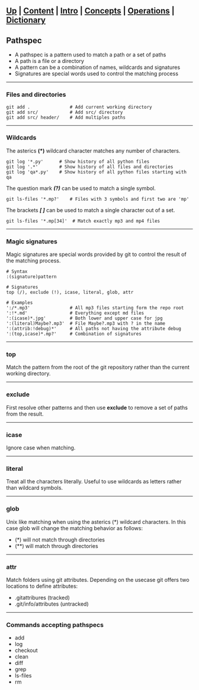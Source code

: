 [**Up**](concepts.md) | 
[**Content**](../README.md) |
[**Intro**](../01-Introduction/introduction.md) |
[**Concepts**](../02-Concepts/concepts.md) |
[**Operations**](../03-Operations/operations.md) |
[**Dictionary**](../04-Appendix/dictionary.md)
-------------------------------------------------------------------------------

## Pathspec

- A pathspec is a pattern used to match a path or a set of paths
- A path is a file or a directory
- A pattern can be a combination of names, wildcards and signatures
- Signatures are special words used to control the matching process

-------------------------------------------------------------------------------
### Files and directories

```
git add .               # Add current working directory
git add src/            # Add src/ directory  
git add src/ header/    # Add multiples paths
```

-------------------------------------------------------------------------------
### Wildcards

The asterics **(\*)** wildcard character matches any number of characters.

```
git log '*.py'      # Show history of all python files
git log '.*'        # Show history of all files and directories
git log 'qa*.py'    # Show history of all python files starting with qa 
```

The question mark ***(?)*** can be used to match a single symbol.

```
git ls-files '*.mp?'    # Files with 3 symbols and first two are 'mp'
```

The brackets ***[ ]*** can be used to match a single character out of a set. 

```
git ls-files '*.mp[34]'  # Match exactly mp3 and mp4 files
```

-------------------------------------------------------------------------------
### Magic signatures
Magic signatures are special words provided by git to control the 
result of the matching process. 

```shell
# Syntax
:(signature)pattern

# Signatures
top (/), exclude (!), icase, literal, glob, attr
  
# Examples
':/*.mp3'               # All mp3 files starting form the repo root 
':!*.md'                # Everything except md files
':(icase)*.jpg'         # Both lower and upper case for jpg
':(literal)Maybe?.mp3'  # File Maybe?.mp3 with ? in the name
':(attrib:!debug)*'     # All paths not having the attribute debug
':(top,icase)*.mp?'     # Combination of signatures   
```

-------------------------------------------------------------------------------
### top
Match the pattern from the root of the git repository rather than the 
current working directory.

-------------------------------------------------------------------------------
### exclude
First resolve other patterns and then use **exclude** to remove a set of 
paths from the result.

-------------------------------------------------------------------------------
### icase
Ignore case when matching.

-------------------------------------------------------------------------------
### literal
Treat all the characters literally. Useful to use wildcards as letters 
rather than wildcard symbols.

-------------------------------------------------------------------------------
### glob
Unix like matching when using the asterics (*) wildcard characters. In this 
case glob will change the matching behavior as follows:

- (*) will not match through directories
- (**) will match through directories

-------------------------------------------------------------------------------
### attr
Match folders using git attributes. Depending on the usecase git offers two 
locations to define attributes:

- .gitattribures (tracked)
- .git/info/attributes (untracked)

-------------------------------------------------------------------------------
### Commands accepting pathspecs

- add
- log
- checkout
- clean
- diff
- grep
- ls-files
- rm
